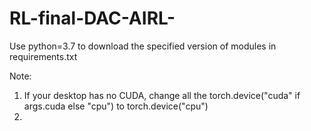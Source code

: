 # RL-final-DAC-AIRL-
Use python=3.7 to download the specified version of modules in requirements.txt

Note:
1. If your desktop has no CUDA, change all the torch.device("cuda" if args.cuda else "cpu") to torch.device("cpu")
2. 

